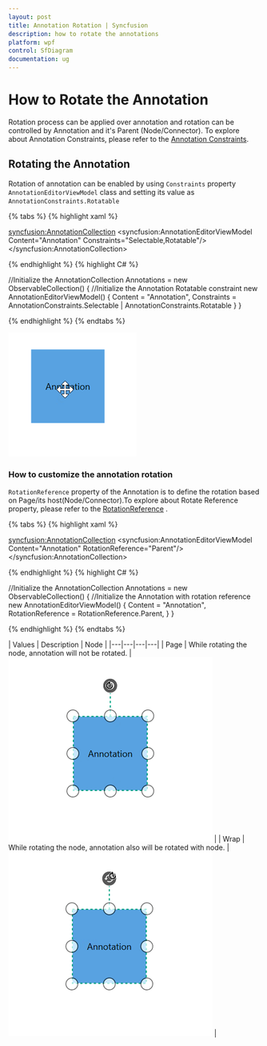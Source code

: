 ```yaml
---
layout: post
title: Annotation Rotation | Syncfusion 
description: how to rotate the annotations
platform: wpf
control: SfDiagram
documentation: ug
---
```


# How to Rotate the Annotation

Rotation process can be applied over annotation and rotation can be controlled by Annotation and it's Parent (Node/Connector).
To explore about Annotation Constraints, please refer to the [Annotation Constraints](https://help.syncfusion.com/cr/cref_files/wpf/Syncfusion.SfDiagram.WPF~Syncfusion.UI.Xaml.Diagram.AnnotationConstraints.html).

## Rotating the Annotation

Rotation of annotation can be enabled by using `Constraints` property `AnnotationEditorViewModel` class and setting its value as `AnnotationConstraints.Rotatable`

{% tabs %}
{% highlight xaml %}

<!--Initialize the AnnotationCollection-->
<syncfusion:AnnotationCollection>
    <!--Initialize the AnnotationEditorViewModel-->
    <syncfusion:AnnotationEditorViewModel Content="Annotation" Constraints="Selectable,Rotatable"/>
</syncfusion:AnnotationCollection>
                                
{% endhighlight %}
{% highlight C# %}

//Initialize the AnnotationCollection
Annotations = new ObservableCollection<IAnnotation>()
    {
        //Initialize the Annotation Rotatable constraint
        new AnnotationEditorViewModel()
            {
                Content = "Annotation",
                Constraints = AnnotationConstraints.Selectable | AnnotationConstraints.Rotatable
            }
    }

{% endhighlight %}
{% endtabs %}

![Interaction](Annotation_images/AnnotationRotation.gif)

### How to customize the annotation rotation

 `RotationReference` property of the Annotation is to define the rotation based on Page/its host(Node/Connector).To explore about Rotate Reference property, please refer to the [RotationReference](https://help.syncfusion.com/cr/cref_files/wpf/Syncfusion.SfDiagram.WPF~Syncfusion.UI.Xaml.Diagram.RotationReference.html) . 

{% tabs %}
{% highlight xaml %}

<!--Initialize the AnnotationCollection-->
<syncfusion:AnnotationCollection>
    <!--Initialize the AnnotationEditorViewModel with rotation reference-->
    <syncfusion:AnnotationEditorViewModel Content="Annotation" RotationReference="Parent"/>
</syncfusion:AnnotationCollection>
                                
{% endhighlight %}
{% highlight C# %}

//Initialize the AnnotationCollection
Annotations = new ObservableCollection<IAnnotation>()
    {
        //Initialize the Annotation with rotation reference
        new AnnotationEditorViewModel()
            {
                Content = "Annotation",
                RotationReference = RotationReference.Parent,
            }
    }

{% endhighlight %}
{% endtabs %}

| Values | Description | Node |
|---|---|---|---|
| Page | While rotating the node, annotation will not be rotated. | ![Parent](Annotation_images/RotationPage.gif) |
| Wrap | While rotating the node, annotation also will be rotated with node. | ![Wrap](Annotation_images/RotationParent.gif) |



